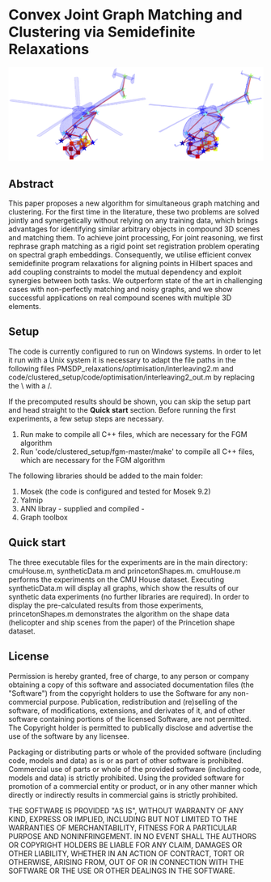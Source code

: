 # Convex Joint Graph Matching and Clustering via Semidefinite Relaxations

![Teaser Image Graphic](https://github.com/mk2510/jointGraphMatchingAndClustering/blob/main/PaperTeaserImageNew.png)

## Abstract

This paper proposes a new algorithm for simultaneous graph matching and clustering. 
For the first time in the literature, these two problems are solved jointly and synergetically without relying on any training data, which brings advantages for identifying similar arbitrary objects in compound 3D scenes and matching them. 
To achieve joint processing, 
For joint reasoning, we first rephrase graph matching as a rigid point set registration problem operating on spectral graph embeddings. 
Consequently, we utilise efficient convex semidefinite program relaxations for aligning points in Hilbert spaces and add coupling constraints to model the mutual dependency and exploit synergies between both tasks. 
We outperform state of the art in challenging cases with non-perfectly matching and noisy graphs, and we show successful applications on real compound scenes with multiple 3D elements. 

## Setup

The code is currently configured to run on Windows systems. In order to let it run with a Unix system it is necessary to adapt the file paths in the following files PMSDP_relaxations/optimisation/interleaving2.m and code/clustered_setup/code/optimisation/interleaving2_out.m by replacing the \ with a /.

If the precomputed results should be shown, you can skip the setup part and head straight to the **Quick start** section. Before running the first experiments, a few setup steps are necessary.

1) Run make to compile all C++ files, which are necessary for the FGM algorithm 
2) Run 'code/clustered_setup/fgm-master/make' to compile all C++ files, which are necessary for the FGM algorithm 

The following libraries should be added to the main folder:
    
1) Mosek (the code is configured and tested for Mosek 9.2) 
2) Yalmip
3) ANN libray - supplied and compiled -
4) Graph toolbox


## Quick start


The three executable files for the experiments are in the main directory: 
cmuHouse.m, syntheticData.m and princetonShapes.m. cmuHouse.m performs the experiments on the CMU House dataset. Executing syntheticData.m will display all graphs, which show the results of our synthetic data experiments (no further libraries are required). In order to display the pre-calculated results from those experiments,   princetonShapes.m demonstrates the algorithm on the shape data (helicopter and ship scenes from the paper) of the Princetion shape dataset.

## License

Permission is hereby granted, free of charge, to any person or company obtaining a copy of this software and associated documentation files (the "Software") from the copyright holders to use the Software for any non-commercial purpose. Publication, redistribution and (re)selling of the software, of modifications, extensions, and derivates of it, and of other software containing portions of the licensed Software, are not permitted. The Copyright holder is permitted to publically disclose and advertise the use of the software by any licensee.

Packaging or distributing parts or whole of the provided software (including code, models and data) as is or as part of other software is prohibited. Commercial use of parts or whole of the provided software (including code, models and data) is strictly prohibited. Using the provided software for promotion of a commercial entity or product, or in any other manner which directly or indirectly results in commercial gains is strictly prohibited.

THE SOFTWARE IS PROVIDED "AS IS", WITHOUT WARRANTY OF ANY KIND, EXPRESS OR IMPLIED, INCLUDING BUT NOT LIMITED TO THE WARRANTIES OF MERCHANTABILITY, FITNESS FOR A PARTICULAR PURPOSE AND NONINFRINGEMENT. IN NO EVENT SHALL THE AUTHORS OR COPYRIGHT HOLDERS BE LIABLE FOR ANY CLAIM, DAMAGES OR OTHER LIABILITY, WHETHER IN AN ACTION OF CONTRACT, TORT OR OTHERWISE, ARISING FROM, OUT OF OR IN CONNECTION WITH THE SOFTWARE OR THE USE OR OTHER DEALINGS IN THE SOFTWARE.

